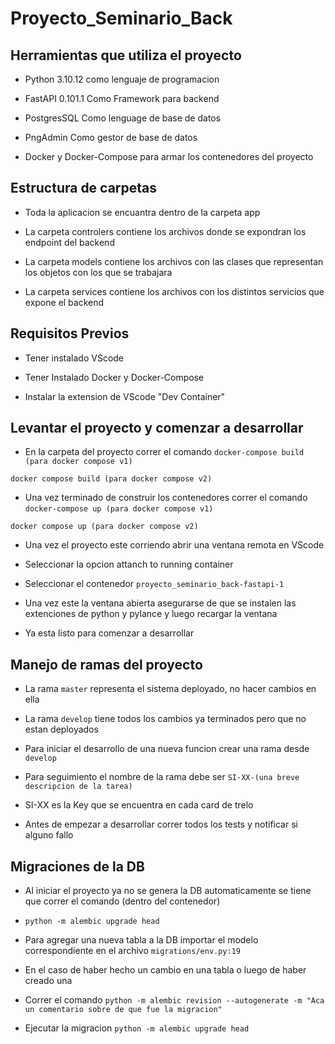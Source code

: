 # Proyecto_Seminario_Back

## Herramientas que utiliza el proyecto

- Python 3.10.12 como lenguaje de programacion 

- FastAPI 0.101.1 Como Framework para backend

- PostgresSQL Como lenguage de base de datos

- PngAdmin Como gestor de base de datos 

- Docker y Docker-Compose para armar los contenedores del proyecto

## Estructura de carpetas

- Toda la aplicacion se encuantra dentro de la carpeta app

- La carpeta controlers contiene los archivos donde se expondran los endpoint del backend

- La carpeta models contiene los archivos con las clases que representan los objetos con los que se trabajara

- La carpeta services contiene los archivos con los distintos servicios que expone el backend

## Requisitos Previos

- Tener instalado VScode

- Tener Instalado Docker y Docker-Compose

- Instalar la extension de VScode "Dev Container"

## Levantar el proyecto y comenzar a desarrollar

- En la carpeta del proyecto correr el comando 
`docker-compose build (para docker compose v1)`

`docker compose build (para docker compose v2)`

- Una vez terminado de construir los contenedores correr el comando
`docker-compose up (para docker compose v1)`

`docker compose up (para docker compose v2)`

- Una vez el proyecto este corriendo abrir una ventana remota en VScode

- Seleccionar la opcion attanch to running container

- Seleccionar el contenedor `proyecto_seminario_back-fastapi-1`

- Una vez este la ventana abierta asegurarse de que se instalen las extenciones de python y pylance y luego recargar la ventana

- Ya esta listo para comenzar a desarrollar 

## Manejo de ramas del proyecto

- La rama `master` representa el sistema deployado, no hacer cambios en ella

- La rama `develop` tiene todos los cambios ya terminados pero que no estan deployados

- Para iniciar el desarrollo de una nueva funcion crear una rama desde `develop`

- Para seguimiento el nombre de la rama debe ser `SI-XX-(una breve descripcion de la tarea)`

- SI-XX es la Key que se encuentra en cada card de trelo

- Antes de empezar a desarrollar correr todos los tests y notificar si alguno fallo

## Migraciones de la DB
- Al iniciar el proyecto ya no se genera la DB automaticamente se tiene que correr el comando (dentro del contenedor)

- `python -m alembic upgrade head`

- Para agregar una nueva tabla a la DB importar el modelo correspondiente en el archivo `migrations/env.py:19`

- En el caso de haber hecho un cambio en una tabla o luego de haber creado una

- Correr el comando ` python -m alembic revision --autogenerate -m "Aca un comentario sobre de que fue la migracion" `

- Ejecutar la migracion `python -m alembic upgrade head`
